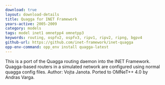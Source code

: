 ```yaml
---
download: true
layout: download-details
title: Quagga for INET Framework
years-active: 2005-2009
category: models
tags: model inet1 omnetpp4 omnetpp3
keywords: routing, ospfv2, ospfv3, ripv1, ripv2, ripng, bgpv4
github-url: https://github.com/inet-framework/inet-quagga
opp-env-command: opp_env install quagga-latest
---
```


This is a port of the Quagga routing daemon into the INET Framework.
Quagga-based routers in a simulated network are configured using normal quagga
config files. Author: Vojta Janota. Ported to OMNeT++ 4.0 by Andras Varga.
